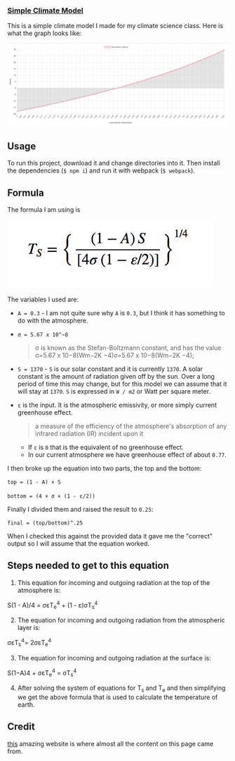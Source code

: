 ### [Simple Climate Model](http://climate-model.surge.sh/)

This is a simple climate model I made for my climate science class. Here is what the graph looks like:

![graph](./images/graph.png)

## Usage
To run this project, download it and change directories into it. Then install the dependencies (`$ npm i`) and run it with webpack (`$ webpack`).

## Formula
The formula I am using is

![formula](./images/fromula.png)

The variables I used are:
- `A = 0.3` - I am not quite sure why `A` is `0.3`, but I think it has something to do with the atmosphere.

- `σ = 5.67 x 10^−8`
  > σ is known as the Stefan-Boltzmann constant, and has the value σ=5.67 x 10−8(Wm−2K −4)σ=5.67 x 10−8(Wm−2K −4);

- `S = 1370` - `S` is our solar constant and it is currently `1370`. A solar constant is the amount of radiation given off by the sun. Over a long period of time this may change, but for this model we can assume that it will stay at `1370`. `S` is expressed in `W / m2` or Watt per square meter.

- `ε` is the input. It is the atmospheric emissivity, or more simply current greenhouse effect.
  >a measure of the efficiency of the atmosphere's absorption of any infrared radiation (IR) incident upon it

  - If `ε` is `0` that is the equivalent of no greenhouse effect.
  - In our current atmosphere we have greenhouse effect of about `0.77`.

I then broke up the equation into two parts, the top and the bottom:

```
top = (1 - A) × S

bottom = (4 × σ × (1 - ε/2))
```

Finally I divided them and raised the result to `0.25`:

```
final = (top/bottom)^.25
```

When I checked this against the provided data it gave me the "correct" output so I will assume that the equation worked.

## Steps needed to get to this equation
1. This equation for incoming and outgoing radiation at the top of the atmosphere is:

S(1 - A)/4 =
σεT<sub>e</sub><sup>4</sup> +
(1 - ε)σT<sub>s</sub><sup>4</sup>

2. The equation for incoming and outgoing radiation from the atmospheric layer is:

σεT<sub>s</sub><sup>4</sup>=
2σεT<sub>e</sub><sup>4</sup>

3. The equation for incoming and outgoing radiation at the surface is:

S(1−A)4 +
σεT<sub>e</sub><sup>4</sup> =
σT<sub>s</sub><sup>4</sup>

4. After solving the system of equations for T<sub>s</sub> and T<sub>e</sub> and then simplifying we get the above formula that is used to calculate the temperature of earth.

## Credit

[this](https://www.e-education.psu.edu/meteo469/node/198) amazing website is where almost all the content on this page came from.
